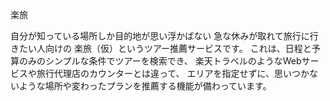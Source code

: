 楽旅

自分が知っている場所しか目的地が思い浮かばない
急な休みが取れて旅行に行きたい人向けの
楽旅（仮）というツアー推薦サービスです。
これは、日程と予算のみのシンプルな条件でツアーを検索でき、
楽天トラベルのようなWebサービスや旅行代理店のカウンターとは違って、
エリアを指定せずに、思いつかないような場所や変わったプランを推薦する機能が備わっています。

